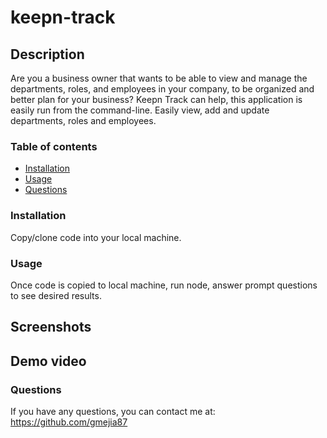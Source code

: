# keepn-track

## Description

Are you a business owner that wants to be able to view and manage the departments, roles, and employees in your company, to be organized and better plan for your business? Keepn Track can help, this application is easily run from the command-line. Easily view, add and update departments, roles and employees.

### Table of contents

- [Installation](#installation)
- [Usage](#usage)
- [Questions](#questions)

### Installation

Copy/clone code into your local machine.

### Usage

Once code is copied to local machine, run node, answer prompt questions to see desired results.

## Screenshots

## Demo video

### Questions

If you have any questions, you can contact me at:
https://github.com/gmejia87
